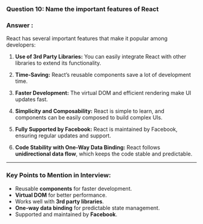 

### **Question 10:** Name the important features of React

### **Answer :**

React has several important features that make it popular among developers:

1. **Use of 3rd Party Libraries:**
   You can easily integrate React with other libraries to extend its functionality.

2. **Time-Saving:**
   React’s reusable components save a lot of development time.

3. **Faster Development:**
   The virtual DOM and efficient rendering make UI updates fast.

4. **Simplicity and Composability:**
   React is simple to learn, and components can be easily composed to build complex UIs.

5. **Fully Supported by Facebook:**
   React is maintained by Facebook, ensuring regular updates and support.

6. **Code Stability with One-Way Data Binding:**
   React follows **unidirectional data flow**, which keeps the code stable and predictable.

---

### **Key Points to Mention in Interview:**

* Reusable **components** for faster development.
* **Virtual DOM** for better performance.
* Works well with **3rd party libraries**.
* **One-way data binding** for predictable state management.
* Supported and maintained by **Facebook**.



